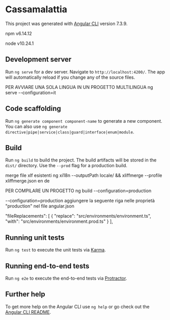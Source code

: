# Cassamalattia

This project was generated with [Angular CLI](https://github.com/angular/angular-cli) version 7.3.9.

npm v6.14.12

node v10.24.1

## Development server

Run `ng serve` for a dev server. Navigate to `http://localhost:4200/`. The app will automatically reload if you change any of the source files.


PER AVVIARE UNA SOLA LINGUA IN UN PROGETTO MULTILINGUA
ng serve --configuration=it


## Code scaffolding

Run `ng generate component component-name` to generate a new component. You can also use `ng generate directive|pipe|service|class|guard|interface|enum|module`.

## Build

Run `ng build` to build the project. The build artifacts will be stored in the `dist/` directory. Use the `--prod` flag for a production build.


merge file xlf esistenti
ng xi18n --outputPath locale/  && xliffmerge --profile xliffmerge.json en de

PER COMPILARE UN PROGETTO
ng build --configuration=production

--configuration=production 
aggiungere la seguente riga nelle proprietà "production" nel file angular.json

"fileReplacements": [
                {
                  "replace": "src/environments/environment.ts",
                  "with": "src/environments/environment.prod.ts"
                }
              ],

## Running unit tests

Run `ng test` to execute the unit tests via [Karma](https://karma-runner.github.io).

## Running end-to-end tests

Run `ng e2e` to execute the end-to-end tests via [Protractor](http://www.protractortest.org/).

## Further help

To get more help on the Angular CLI use `ng help` or go check out the [Angular CLI README](https://github.com/angular/angular-cli/blob/master/README.md).
